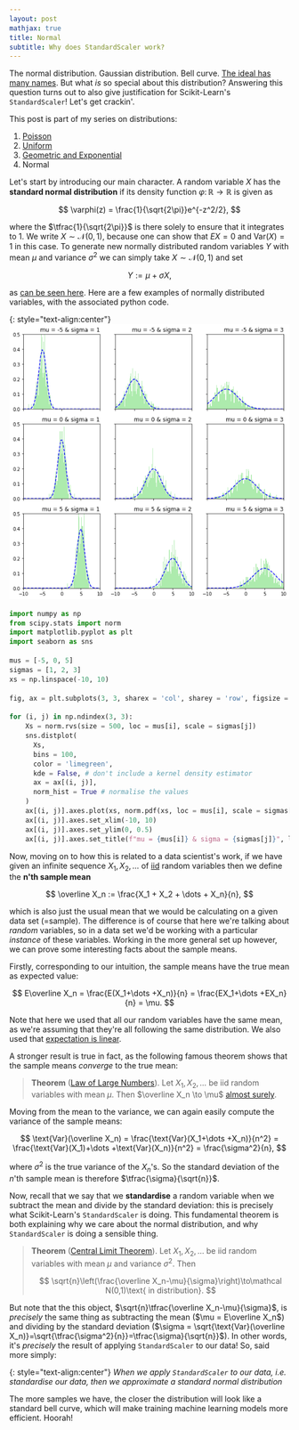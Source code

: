 ```yaml
---
layout: post
mathjax: true
title: Normal
subtitle: Why does StandardScaler work?
---
```


The normal distribution. Gaussian distribution. Bell curve. [The ideal has many names](https://www.goodreads.com/quotes/7745235-the-ideal-has-many-names-and-beauty-is-but-one). But what *is* so special about this distribution? Answering this question turns out to also give justification for Scikit-Learn's `StandardScaler`! Let's get crackin'.

This post is part of my series on distributions:
  1. [Poisson](https://saattrupdan.github.io/2019-05-15-poisson/)
  2. [Uniform](https://saattrupdan.github.io/2019-05-22-uniform/)
  3. [Geometric and Exponential](https://saattrupdan.github.io/2019-05-28-geometric-exponential/)
  4. Normal

Let's start by introducing our main character. A random variable $X$ has the **standard normal distribution** if its density function $\varphi\colon\mathbb R\to\mathbb R$ is given as

$$ \varphi(z) = \frac{1}{\sqrt{2\pi}}e^{-z^2/2}, $$

where the $\tfrac{1}{\sqrt{2\pi}}$ is there solely to ensure that it integrates to 1. We write $X\sim\mathcal N(0,1)$, because one can show that $EX = 0$ and $\text{Var}(X)=1$ in this case. To generate new normally distributed random variables $Y$ with mean $\mu$ and variance $\sigma^2$ we can simply take $X\sim\mathcal N(0,1)$ and set

$$ Y := \mu + \sigma X, $$

as [can be seen here](https://newonlinecourses.science.psu.edu/stat414/node/166/). Here are a few examples of normally distributed variables, with the associated python code.

{: style="text-align:center"}
![Normal distribution](/img/normal.png)

```python
import numpy as np
from scipy.stats import norm
import matplotlib.pyplot as plt
import seaborn as sns

mus = [-5, 0, 5]
sigmas = [1, 2, 3]
xs = np.linspace(-10, 10)

fig, ax = plt.subplots(3, 3, sharex = 'col', sharey = 'row', figsize = (10, 10))

for (i, j) in np.ndindex(3, 3):
    Xs = norm.rvs(size = 500, loc = mus[i], scale = sigmas[j])
    sns.distplot(
      Xs,
      bins = 100,
      color = 'limegreen',
      kde = False, # don't include a kernel density estimator
      ax = ax[(i, j)],
      norm_hist = True # normalise the values
    )
    ax[(i, j)].axes.plot(xs, norm.pdf(xs, loc = mus[i], scale = sigmas[j]), 'b--') # plot pdf
    ax[(i, j)].axes.set_xlim(-10, 10)
    ax[(i, j)].axes.set_ylim(0, 0.5)
    ax[(i, j)].axes.set_title(f"mu = {mus[i]} & sigma = {sigmas[j]}", loc='right')
```

Now, moving on to how this is related to a data scientist's work, if we have given an infinite sequence $X_1, X_2, \dots$ of [iid](https://en.wikipedia.org/wiki/Independent_and_identically_distributed_random_variables) random variables then we define the **n'th sample mean**

$$ \overline X_n := \frac{X_1 + X_2 + \dots + X_n}{n}, $$

which is also just the usual mean that we would be calculating on a given data set (=sample). The difference is of course that here we're talking about *random* variables, so in a data set we'd be working with a particular *instance* of these variables. Working in the more general set up however, we can prove some interesting facts about the sample means.

Firstly, corresponding to our intuition, the sample means have the true mean as expected value:

$$ E\overline X_n = \frac{E(X_1+\dots +X_n)}{n} = \frac{EX_1+\dots +EX_n}{n} = \mu. $$

Note that here we used that all our random variables have the same mean, as we're assuming that they're all following the same distribution. We also used that [expectation is linear](https://brilliant.org/wiki/linearity-of-expectation/).

A stronger result is true in fact, as the following famous theorem shows that the sample means *converge* to the true mean:

> **Theorem** ([Law of Large Numbers](https://terrytao.wordpress.com/2008/06/18/the-strong-law-of-large-numbers/)). Let $X_1, X_2, \dots$ be iid random variables with mean $\mu$. Then $\overline X_n \to \mu$ [almost surely](https://en.wikipedia.org/wiki/Convergence_of_random_variables#Almost_sure_convergence).

Moving from the mean to the variance, we can again easily compute the variance of the sample means:

$$ \text{Var}(\overline X_n) = \frac{\text{Var}(X_1+\dots +X_n)}{n^2} = \frac{\text{Var}(X_1)+\dots +\text{Var}(X_n)}{n^2} = \frac{\sigma^2}{n}, $$

where $\sigma^2$ is the true variance of the $X_n$'s. So the standard deviation of the $n$'th sample mean is therefore $\tfrac{\sigma}{\sqrt{n}}$.

Now, recall that we say that we **standardise** a random variable when we subtract the mean and divide by the standard deviation: this is precisely what Scikit-Learn's `StandardScaler` is doing. This fundamental theorem is both explaining why we care about the normal distribution, and why `StandardScaler` is doing a sensible thing.

> **Theorem** ([Central Limit Theorem](https://math.tutorvista.com/statistics/central-limit-theorem.html)). Let $X_1, X_2, \dots$ be iid random variables with mean $\mu$ and variance $\sigma^2$. Then
>
> $$ \sqrt{n}\left(\frac{\overline X_n-\mu}{\sigma}\right)\to\mathcal N(0,1)\text{ in distribution}. $$

But note that the this object, $\sqrt{n}\tfrac{\overline X_n-\mu}{\sigma}$, is *precisely* the same thing as subtracting the mean ($\mu = E\overline X_n$) and dividing by the standard deviation ($\sigma = \sqrt{\text{Var}(\overline X_n)}=\sqrt{\tfrac{\sigma^2}{n}}=\tfrac{\sigma}{\sqrt{n}}$). In other words, it's *precisely* the result of applying `StandardScaler` to our data! So, said more simply:

{: style="text-align:center"}
*When we apply `StandardScaler` to our data, i.e. standardise our data, then we approximate a standard normal distribution*

The more samples we have, the closer the distribution will look like a standard bell curve, which will make training machine learning models more efficient. Hoorah!

